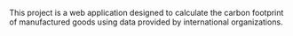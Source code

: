 This project is a web application designed to calculate the carbon footprint of manufactured goods using data provided by international organizations.
